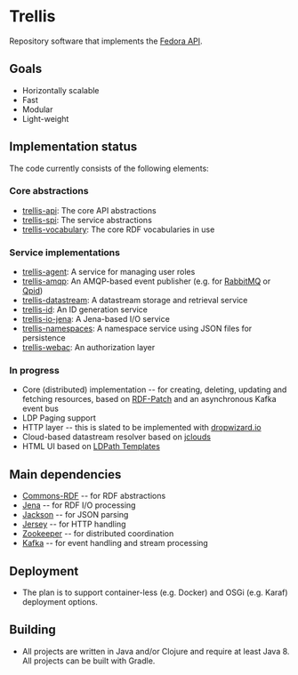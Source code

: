 # Trellis

Repository software that implements the [Fedora API](http://fedora.info/spec/).

## Goals

  * Horizontally scalable
  * Fast
  * Modular
  * Light-weight

## Implementation status

The code currently consists of the following elements:

### Core abstractions

  * [trellis-api](https://github.com/acoburn/trellis-api): The core API abstractions
  * [trellis-spi](https://github.com/acoburn/trellis-spi): The service abstractions
  * [trellis-vocabulary](https://github.com/acoburn/trellis-vocabulary): The core RDF vocabularies in use

### Service implementations

  * [trellis-agent](https://github.com/acoburn/trellis-agent): A service for managing user roles
  * [trellis-amqp](https://github.com/acoburn/trellis-amqp): An AMQP-based event publisher (e.g. for [RabbitMQ](https://www.rabbitmq.com) or [Qpid](https://qpid.apache.org))
  * [trellis-datastream](https://github.com/acoburn/trellis-datastream): A datastream storage and retrieval service
  * [trellis-id](https://github.com/acoburn/trellis-id): An ID generation service
  * [trellis-io-jena](https://github.com/acoburn/trellis-io-jena): A Jena-based I/O service
  * [trellis-namespaces](https://github.com/acoburn/trellis-namespaces): A namespace service using JSON files for persistence
  * [trellis-webac](https://github.com/acoburn/trellis-webac): An authorization layer

### In progress

 * Core (distributed) implementation -- for creating, deleting, updating and fetching resources, based on [RDF-Patch](https://afs.github.io/rdf-patch/) and an asynchronous Kafka event bus
 * LDP Paging support
 * HTTP layer -- this is slated to be implemented with [dropwizard.io](http://dropwizard.io)
 * Cloud-based datastream resolver based on [jclouds](https://jclouds.apache.org/)
 * HTML UI based on [LDPath Templates](http://marmotta.apache.org/ldpath/template.html)

## Main dependencies

  * [Commons-RDF](https://commons.apache.org/proper/commons-rdf/) -- for RDF abstractions
  * [Jena](https://jena.apache.org/) -- for RDF I/O processing
  * [Jackson](https://github.com/FasterXML/jackson) -- for JSON parsing
  * [Jersey](https://jersey.java.net/) -- for HTTP handling
  * [Zookeeper](https://zookeeper.apache.org/) -- for distributed coordination
  * [Kafka](https://kafka.apache.org/) -- for event handling and stream processing

## Deployment

 * The plan is to support container-less (e.g. Docker) and OSGi (e.g. Karaf) deployment options.

## Building

 * All projects are written in Java and/or Clojure and require at least Java 8. All projects can be built with Gradle.

